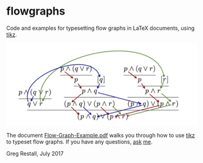 # flowgraphs
Code and examples for typesetting flow graphs in LaTeX documents, using [tikz](http://ctan.org/pkg/pgf). 


![An example flow graph](https://github.com/consequently/flowgraphs/blob/master/flowgraph.jpg)


The document [Flow-Graph-Example.pdf](https://github.com/consequently/flowgraphs/blob/master/Flow-Graph-Example.pdf) walks you through how to use [tikz](http://ctan.org/pkg/pgf) to typeset flow graphs. If you have any questions, [ask](http://consequently.org) [me](https://twitter.com/consequently).

Greg Restall, July 2017


